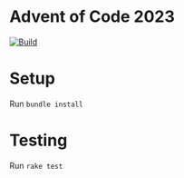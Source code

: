 # Advent of Code 2023

[![Build](https://github.com/Jaxwood/aoc2023/actions/workflows/ci.yaml/badge.svg?branch=main)](https://github.com/Jaxwood/aoc2023/actions/workflows/ci.yaml)

# Setup

Run `bundle install`

# Testing

Run `rake test` 
